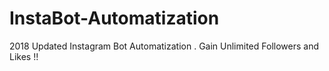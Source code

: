# InstaBot-Automatization
2018 Updated Instagram Bot Automatization . Gain Unlimited Followers and Likes !!
